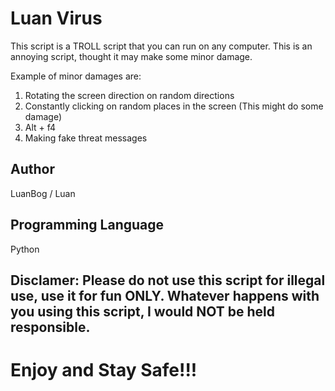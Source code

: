 # Luan Virus
This script is a TROLL script that you can run on any computer. This is an annoying script, thought it may make some minor damage.

Example of minor damages are:
1) Rotating the screen direction on random directions
2) Constantly clicking on random places in the screen (This might do some damage)
3) Alt + f4
4) Making fake threat messages

## Author
LuanBog / Luan

## Programming Language
Python

## Disclamer: Please do not use this script for illegal use, use it for fun ONLY. Whatever happens with you using this script, I would NOT be held responsible.

# Enjoy and Stay Safe!!!
